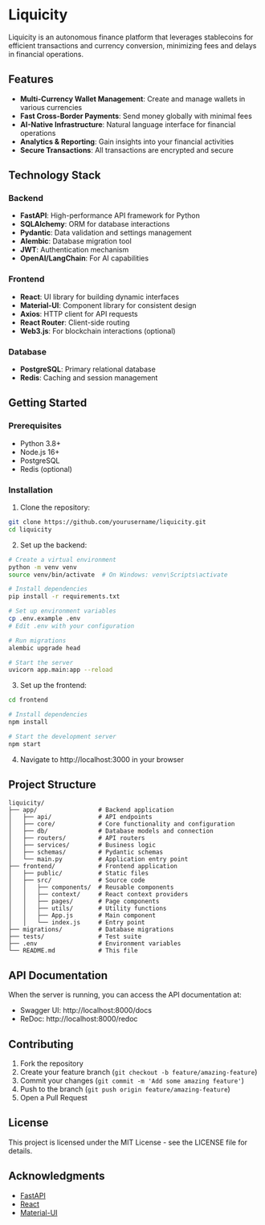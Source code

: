# Liquicity

Liquicity is an autonomous finance platform that leverages stablecoins for efficient transactions and currency conversion, minimizing fees and delays in financial operations.

## Features

- **Multi-Currency Wallet Management**: Create and manage wallets in various currencies
- **Fast Cross-Border Payments**: Send money globally with minimal fees
- **AI-Native Infrastructure**: Natural language interface for financial operations
- **Analytics & Reporting**: Gain insights into your financial activities
- **Secure Transactions**: All transactions are encrypted and secure

## Technology Stack

### Backend
- **FastAPI**: High-performance API framework for Python
- **SQLAlchemy**: ORM for database interactions
- **Pydantic**: Data validation and settings management
- **Alembic**: Database migration tool
- **JWT**: Authentication mechanism
- **OpenAI/LangChain**: For AI capabilities

### Frontend
- **React**: UI library for building dynamic interfaces
- **Material-UI**: Component library for consistent design
- **Axios**: HTTP client for API requests
- **React Router**: Client-side routing
- **Web3.js**: For blockchain interactions (optional)

### Database
- **PostgreSQL**: Primary relational database
- **Redis**: Caching and session management

## Getting Started

### Prerequisites

- Python 3.8+
- Node.js 16+
- PostgreSQL
- Redis (optional)

### Installation

1. Clone the repository:
```bash
git clone https://github.com/yourusername/liquicity.git
cd liquicity
```

2. Set up the backend:
```bash
# Create a virtual environment
python -m venv venv
source venv/bin/activate  # On Windows: venv\Scripts\activate

# Install dependencies
pip install -r requirements.txt

# Set up environment variables
cp .env.example .env
# Edit .env with your configuration

# Run migrations
alembic upgrade head

# Start the server
uvicorn app.main:app --reload
```

3. Set up the frontend:
```bash
cd frontend

# Install dependencies
npm install

# Start the development server
npm start
```

4. Navigate to http://localhost:3000 in your browser

## Project Structure

```
liquicity/
├── app/                 # Backend application
│   ├── api/             # API endpoints
│   ├── core/            # Core functionality and configuration
│   ├── db/              # Database models and connection
│   ├── routers/         # API routers
│   ├── services/        # Business logic
│   ├── schemas/         # Pydantic schemas
│   └── main.py          # Application entry point
├── frontend/            # Frontend application
│   ├── public/          # Static files
│   ├── src/             # Source code
│   │   ├── components/  # Reusable components
│   │   ├── context/     # React context providers
│   │   ├── pages/       # Page components
│   │   ├── utils/       # Utility functions
│   │   ├── App.js       # Main component
│   │   └── index.js     # Entry point
├── migrations/          # Database migrations
├── tests/               # Test suite
├── .env                 # Environment variables
└── README.md            # This file
```

## API Documentation

When the server is running, you can access the API documentation at:

- Swagger UI: http://localhost:8000/docs
- ReDoc: http://localhost:8000/redoc

## Contributing

1. Fork the repository
2. Create your feature branch (`git checkout -b feature/amazing-feature`)
3. Commit your changes (`git commit -m 'Add some amazing feature'`)
4. Push to the branch (`git push origin feature/amazing-feature`)
5. Open a Pull Request

## License

This project is licensed under the MIT License - see the LICENSE file for details.

## Acknowledgments

- [FastAPI](https://fastapi.tiangolo.com/)
- [React](https://reactjs.org/)
- [Material-UI](https://mui.com/) 